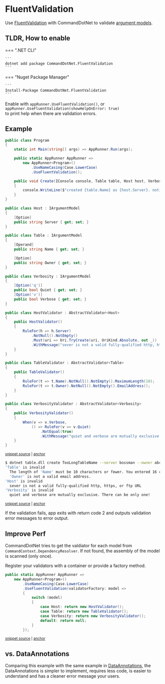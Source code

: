 # FluentValidation

Use [FluentValidation](https://github.com/JeremySkinner/FluentValidation) with CommandDotNet to validate [argument models](../Arguments/argument-models.md).

## TLDR, How to enable 

=== ".NET CLI"

    ```
    dotnet add package CommandDotNet.FluentValidation
    ```
    
=== "Nuget Package Manager"

    ```
    Install-Package CommandDotNet.FluentValidation
    ```

Enable with `appRunner.UseFluentValidation()`, or `appRunner.UseFluentValidation(showHelpOnError: true)` <br/> to print help when there are validation errors.

## Example

<!-- snippet: fluent_validation -->
<a id='snippet-fluent_validation'></a>
```c#
public class Program
{
    static int Main(string[] args) => AppRunner.Run(args);

    public static AppRunner AppRunner =>
        new AppRunner<Program>()
            .UseNameCasing(Case.LowerCase)
            .UseFluentValidation();

    public void Create(IConsole console, Table table, Host host, Verbosity verbosity)
    {
        console.WriteLine($"created {table.Name} as {host.Server}. notifying: {table.Owner}");
    }
}

public class Host : IArgumentModel
{
    [Option]
    public string Server { get; set; }
}

public class Table : IArgumentModel
{
    [Operand]
    public string Name { get; set; }

    [Option]
    public string Owner { get; set; }
}

public class Verbosity : IArgumentModel
{
    [Option('q')]
    public bool Quiet { get; set; }
    [Option('v')]
    public bool Verbose { get; set; }
}

public class HostValidator : AbstractValidator<Host>
{
    public HostValidator()
    {
        RuleFor(h => h.Server)
            .NotNull().NotEmpty()
            .Must(uri => Uri.TryCreate(uri, UriKind.Absolute, out _))
            .WithMessage("sever is not a valid fully-qualified http, https, or ftp URL");
    }
}

public class TableValidator : AbstractValidator<Table>
{
    public TableValidator()
    {
        RuleFor(t => t.Name).NotNull().NotEmpty().MaximumLength(10);
        RuleFor(t => t.Owner).NotNull().NotEmpty().EmailAddress();
    }
}

public class VerbosityValidator : AbstractValidator<Verbosity>
{
    public VerbosityValidator()
    {
        When(v => v.Verbose,
            () => RuleFor(v => v.Quiet)
                .NotEqual(true)
                .WithMessage("quiet and verbose are mutually exclusive. There can be only one!"));
    }
}
```
<sup><a href='https://github.com/bilal-fazlani/commanddotnet/blob/master/CommandDotNet.DocExamples/Arguments/Validation/Fluent_Validation.cs#L15-L84' title='Snippet source file'>snippet source</a> | <a href='#snippet-fluent_validation' title='Start of snippet'>anchor</a></sup>
<!-- endSnippet -->

<!-- snippet: fluent_validation_create_invalid -->
<a id='snippet-fluent_validation_create_invalid'></a>
```bash
$ dotnet table.dll create TooLongTableName --server bossman --owner abc -qv
'Table' is invalid
  The length of 'Name' must be 10 characters or fewer. You entered 16 characters.
  'Owner' is not a valid email address.
'Host' is invalid
  sever is not a valid fully-qualified http, https, or ftp URL
'Verbosity' is invalid
  quiet and verbose are mutually exclusive. There can be only one!
```
<sup><a href='https://github.com/bilal-fazlani/commanddotnet/blob/master/CommandDotNet.DocExamples/BashSnippets/fluent_validation_create_invalid.bash#L1-L10' title='Snippet source file'>snippet source</a> | <a href='#snippet-fluent_validation_create_invalid' title='Start of snippet'>anchor</a></sup>
<!-- endSnippet -->

If the validation fails, app exits with return code 2 and outputs validation error messages to error output.

## Improve Perf

CommandDotNet tries to get the valdiator for each model from `CommandContext.DependencyResolver`. 
If not found, the assembly of the model is scanned (only once).

Register your validators with a container or provide a factory method.

<!-- snippet: fluent_validation_factory -->
<a id='snippet-fluent_validation_factory'></a>
```c#
public static AppRunner AppRunner =>
    new AppRunner<Program>()
        .UseNameCasing(Case.LowerCase)
        .UseFluentValidation(validatorFactory: model =>
        {
            switch (model)
            {
                case Host: return new HostValidator();
                case Table: return new TableValidator();
                case Verbosity: return new VerbosityValidator();
                default: return null;
            }
        });
```
<sup><a href='https://github.com/bilal-fazlani/commanddotnet/blob/master/CommandDotNet.DocExamples/Arguments/Validation/Fluent_Validation.cs#L90-L104' title='Snippet source file'>snippet source</a> | <a href='#snippet-fluent_validation_factory' title='Start of snippet'>anchor</a></sup>
<!-- endSnippet -->

## vs. DataAnnotations

Comparing this example with the same example in [DataAnnotations](data-annotations-validation.md), the DataAnnotations is simpler to implement, requires less code, is easier to understand and has a cleaner error message your users.
